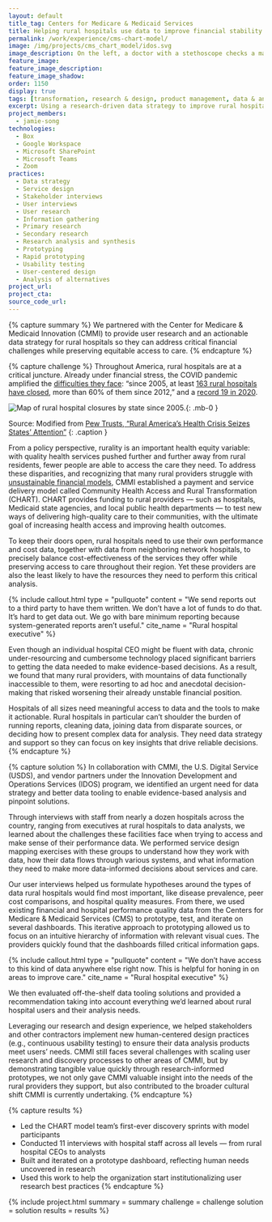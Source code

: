 ```yaml
---
layout: default
title_tag: Centers for Medicare & Medicaid Services
title: Helping rural hospitals use data to improve financial stability and access to care
permalink: /work/experience/cms-chart-model/
image: /img/projects/cms_chart_model/idos.svg
image_description: On the left, a doctor with a stethoscope checks a man's heartbeat. On the right, the same man walks a dog outside.
feature_image:
feature_image_description:
feature_image_shadow:
order: 1150
display: true
tags: [transformation, research & design, product management, data & analytics, healthcare, jamie song]
excerpt: Using a research-driven data strategy to improve rural hospitals’ access to information so they can make better decisions related to financial stability and equitable access to healthcare.
project_members:
  - jamie-song
technologies:
  - Box
  - Google Workspace
  - Microsoft SharePoint
  - Microsoft Teams
  - Zoom
practices:
  - Data strategy
  - Service design
  - Stakeholder interviews
  - User interviews
  - User research
  - Information gathering
  - Primary research
  - Secondary research
  - Research analysis and synthesis
  - Prototyping
  - Rapid prototyping
  - Usability testing
  - User-centered design
  - Analysis of alternatives
project_url:
project_cta:
source_code_url:
---
```


{% capture summary %}
We partnered with the Center for Medicare & Medicaid Innovation (CMMI) to provide user research and an actionable data strategy for rural hospitals so they can address critical financial challenges while preserving equitable access to care.
{% endcapture %}

{% capture challenge %}
Throughout America, rural hospitals are at a critical juncture. Already under financial stress, the COVID pandemic amplified the [difficulties they face](https://bipartisanpolicy.org/report/the-impact-of-covid-19-on-the-rural-health-care-landscape/): “since 2005, at least [163 rural hospitals have closed](https://www.pewtrusts.org/en/research-and-analysis/blogs/stateline/2020/01/31/rural-americas-health-crisis-seizes-states-attention), more than 60% of them since 2012,” and a [record 19 in 2020](https://www.axios.com/2022/07/14/rural-hospitals-face-financial-jeopardy).

![Map of rural hospital closures by state since 2005.](/img/projects/cms_cmmi_chart/hospital-closures-map.svg){: .mb-0 }

Source: Modified from [Pew Trusts, “Rural America’s Health Crisis Seizes States’ Attention”](https://www.pewtrusts.org/en/research-and-analysis/blogs/stateline/2020/01/31/rural-americas-health-crisis-seizes-states-attention)
{: .caption }

From a policy perspective, rurality is an important health equity variable: with quality health services pushed further and further away from rural residents, fewer people are able to access the care they need. To address these disparities, and recognizing that many rural providers struggle with [unsustainable financial models](https://www.healthaffairs.org/doi/abs/10.1377/hlthaff.2019.01545), CMMI established a payment and service delivery model called Community Health Access and Rural Transformation (CHART). CHART provides funding to rural providers — such as hospitals, Medicaid state agencies, and local public health departments — to test new ways of delivering high-quality care to their communities, with the ultimate goal of increasing health access and improving health outcomes.

To keep their doors open, rural hospitals need to use their own performance and cost data, together with data from neighboring network hospitals, to precisely balance cost-effectiveness of the services they offer while preserving access to care throughout their region. Yet these providers are also the least likely to have the resources they need to perform this critical analysis.

{% include callout.html type = "pullquote" content = "We send reports out to a third party to have them written. We don’t have a lot of funds to do that. It’s hard to get data out. We go with bare minimum reporting because system-generated reports aren’t useful." cite_name = "Rural hospital executive" %}

Even though an individual hospital CEO might be fluent with data, chronic under-resourcing and cumbersome technology placed significant barriers to getting the data needed to make evidence-based decisions. As a result, we found that many rural providers, with mountains of data functionally inaccessible to them, were resorting to ad hoc and anecdotal decision-making that risked worsening their already unstable financial position.

Hospitals of all sizes need meaningful access to data and the tools to make it actionable. Rural hospitals in particular can’t shoulder the burden of running reports, cleaning data, joining data from disparate sources, or deciding how to present complex data for analysis. They need data strategy and support so they can focus on key insights that drive reliable decisions.
{% endcapture %}

{% capture solution %}
In collaboration with CMMI, the U.S. Digital Service (USDS), and vendor partners under the Innovation Development and Operations Services (IDOS) program, we identified an urgent need for data strategy and better data tooling to enable evidence-based analysis and pinpoint solutions.

Through interviews with staff from nearly a dozen hospitals across the country, ranging from executives at rural hospitals to data analysts, we learned about the challenges these facilities face when trying to access and make sense of their performance data. We performed service design mapping exercises with these groups to understand how they work with data, how their data flows through various systems, and what information they need to make more data-informed decisions about services and care.

Our user interviews helped us formulate hypotheses around the types of data rural hospitals would find most important, like disease prevalence, peer cost comparisons, and hospital quality measures. From there, we used existing financial and hospital performance quality data from the Centers for Medicare & Medicaid Services (CMS) to prototype, test, and iterate on several dashboards. This iterative approach to prototyping allowed us to focus on an intuitive hierarchy of information with relevant visual cues. The providers quickly found that the dashboards filled critical information gaps.

{% include callout.html type = "pullquote" content = "We don’t have access to this kind of data anywhere else right now. This is helpful for honing in on areas to improve care." cite_name = "Rural hospital executive" %}

We then evaluated off-the-shelf data tooling solutions and provided a recommendation taking into account everything we’d learned about rural hospital users and their analysis needs.

Leveraging our research and design experience, we helped stakeholders and other contractors implement new human-centered design practices (e.g., continuous usability testing) to ensure their data analysis products meet users’ needs. CMMI still faces several challenges with scaling user research and discovery processes to other areas of CMMI, but by demonstrating tangible value quickly through research-informed prototypes, we not only gave CMMI valuable insight into the needs of the rural providers they support, but also contributed to the broader cultural shift CMMI is currently undertaking.
{% endcapture %}

{% capture results %}
- Led the CHART model team’s first-ever discovery sprints with model participants
- Conducted 11 interviews with hospital staff across all levels — from rural hospital CEOs to analysts
- Built and iterated on a prototype dashboard, reflecting human needs uncovered in research
- Used this work to help the organization start institutionalizing user research best practices
{% endcapture %}

{% include project.html
  summary = summary
  challenge = challenge
  solution = solution
  results = results
%}
